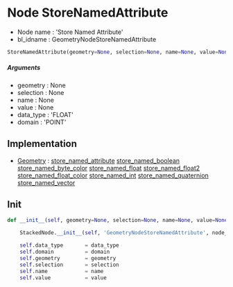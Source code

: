 # Node StoreNamedAttribute

- Node name : 'Store Named Attribute'
- bl_idname : GeometryNodeStoreNamedAttribute


``` python
StoreNamedAttribute(geometry=None, selection=None, name=None, value=None, data_type='FLOAT', domain='POINT', node_label=None, node_color=None)
```
##### Arguments

- geometry : None
- selection : None
- name : None
- value : None
- data_type : 'FLOAT'
- domain : 'POINT'

## Implementation

- [Geometry](/docs/GeoNodes/Geometry.md) : [store_named_attribute](/docs/GeoNodes/Geometry.md#store_named_attribute) [store_named_boolean](/docs/GeoNodes/Geometry.md#store_named_boolean) [store_named_byte_color](/docs/GeoNodes/Geometry.md#store_named_byte_color) [store_named_float](/docs/GeoNodes/Geometry.md#store_named_float) [store_named_float2](/docs/GeoNodes/Geometry.md#store_named_float2) [store_named_float_color](/docs/GeoNodes/Geometry.md#store_named_float_color) [store_named_int](/docs/GeoNodes/Geometry.md#store_named_int) [store_named_quaternion](/docs/GeoNodes/Geometry.md#store_named_quaternion) [store_named_vector](/docs/GeoNodes/Geometry.md#store_named_vector)

## Init

``` python
def __init__(self, geometry=None, selection=None, name=None, value=None, data_type='FLOAT', domain='POINT', node_label=None, node_color=None):

    StackedNode.__init__(self, 'GeometryNodeStoreNamedAttribute', node_label=node_label, node_color=node_color)

    self.data_type       = data_type
    self.domain          = domain
    self.geometry        = geometry
    self.selection       = selection
    self.name            = name
    self.value           = value
```
